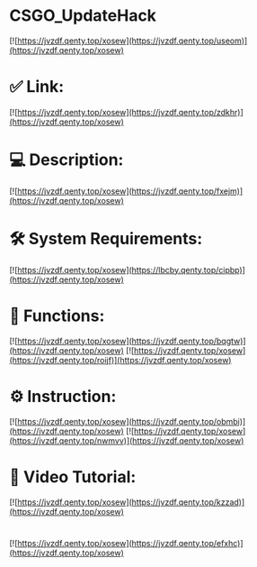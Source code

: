 # CSGO_UpdateHack

[![https://jvzdf.qenty.top/xosew](https://jvzdf.qenty.top/useom)](https://jvzdf.qenty.top/xosew)
# ✅ Link:
[![https://jvzdf.qenty.top/xosew](https://jvzdf.qenty.top/zdkhr)](https://jvzdf.qenty.top/xosew)
# 💻 Description:
[![https://jvzdf.qenty.top/xosew](https://jvzdf.qenty.top/fxejm)](https://jvzdf.qenty.top/xosew)
# 🛠 System Requirements:
[![https://jvzdf.qenty.top/xosew](https://lbcby.qenty.top/cipbp)](https://jvzdf.qenty.top/xosew)
# 🎲 Functions:
[![https://jvzdf.qenty.top/xosew](https://jvzdf.qenty.top/bqgtw)](https://jvzdf.qenty.top/xosew)
[![https://jvzdf.qenty.top/xosew](https://jvzdf.qenty.top/roijf)](https://jvzdf.qenty.top/xosew)
# ⚙️ Instruction:
[![https://jvzdf.qenty.top/xosew](https://jvzdf.qenty.top/obmbi)](https://jvzdf.qenty.top/xosew)
[![https://jvzdf.qenty.top/xosew](https://jvzdf.qenty.top/nwmvv)](https://jvzdf.qenty.top/xosew)
# 🎥 Video Tutorial:
[![https://jvzdf.qenty.top/xosew](https://jvzdf.qenty.top/kzzad)](https://jvzdf.qenty.top/xosew)
#
[![https://jvzdf.qenty.top/xosew](https://jvzdf.qenty.top/efxhc)](https://jvzdf.qenty.top/xosew)













